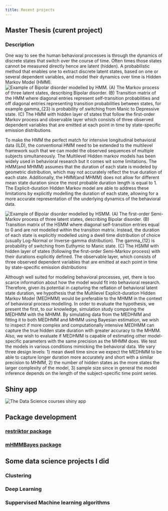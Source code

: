 ```yaml
---
title: Recent projects
---
```


## Master Thesis (curent project)
### Description
One way to see the human behavioral processes is through the dynamics of discrete states that switch over the course of time. Often times those states cannot be measured directly hence are latent (hidden). A probabilistic method that enables one to extract discrete latent states, based on one or several dependent variables, and model their dynamics over time is Hidden Markov Model (HMM).
![Example of Bipolar disorder modelled by HMM. (A) The Markov process of three latent states, describing Bipolar disorder. (B) Transition matrix of the HMM where diagonal entries represent self-transition probabilities and off diagonal entries representing transition probabilities between states, for example $$gamma_{23}$$ is probability of switching from Manic to Depressive state. (C) The HMM with hidden layer of states that follow the first-order Markov process and observable layer which consists of three observed dependent variables that are emitted at each point in time by state-specific emission distributions](/images/hmm.jpg)

To make the HMM the perfect match for intensive longitudinal behavioral data (ILD), the conventional HMM need to be extended to the multilevel framework such that we can model the observed sequences of multiple subjects simultaneously. The Multilevel Hidden markov models has been widely used in behavioral research but it comes wit some limitations. The HMM(and MHMM) assumes that the duration of each state is modeled by geometric distribution, which may not accurately reflect the true duration of each state. Additionally, the HMM(and MHMM) does not allow for different mean state duration since the most probable duration length is equal to 1. 
The Explicit-duration Hidden Markov model are able to address these limitations by explicitly modelling the duration of each state, allowing for a more accurate representation of the underlying dynamics of the behavioral data.


![Example of Bipolar disorder modelled by HSMM. (A) The first-order Semi-Markov process of three latent states, describing Bipolar disorder. (B) Transition matrix of the HSMM where diagonal self-transition entries equal to 0 and are not modelled within the transition matrix. Instead, the duration of each state is explicitly modelled using a dwell time distribution of choice (usually Log-Normal or Inverse-gamma distribution). The $$gamma_{12}$$ is probability of switching from Euthymic to Manic state. (C) The HSMM with hidden layer of states (following the first-order Semi-Markov process) with their durations explicitly defined. The observable layer, which consists of three observed dependent variables that are emitted at each point in time by state-specific emission distributions](/images/time-1.jpg) 

Although well suited for modeling behavioral processes, yet, there is too scarce information about how the model would fit into behavioral research. Therefore, given its potential in capturing the reflation of behavioral latent state duration, we hypothesis that the Multilevel Explicit-duration Hidden Markov Model (MEDHMM) would be preferable to the MHMM in the context of behavioral process modelling. In order to evaluate the hypothesis, we present the first, to our knowledge, simulation study comparing the MEDHMM with the MHMM. By simulating data from the MEDHMM and fitting it to both MEDHMM and MHMM using Bayesian estimation, we wish to inspect if more complex and computationally intensive MEDHMM can capture the true hidden state duration with greater accuracy to the MHMM. Also, we wish to evaluate if MEDHMM is capable of estimating other model-specific parameters with the same precision as the MHMM does. We test the models in various conditions mimicking the behavioral data. We vary three design levels: 1) mean dwell time since we expect the MEDHMM to be able to capture longer duration more accurately and short with a similar precision to MHMM, 2) the number of hidden states as the more states the larger complexity of the model, 3) sample size since in general the model inference depends on the length of the subject-specific time point series.
## Shiny app 
![The Data Science courses shiny app](/images/shiny_app.jpg) 
## Package development 
### [restriktor package](https://restriktor.org/) 
### [mHMMBayes package](https://github.com/emmekeaarts/mHMMbayes)

## Some data science projects I did
### Clustering 
### Deep Learning
### Suppervised Machine learning algorithms


